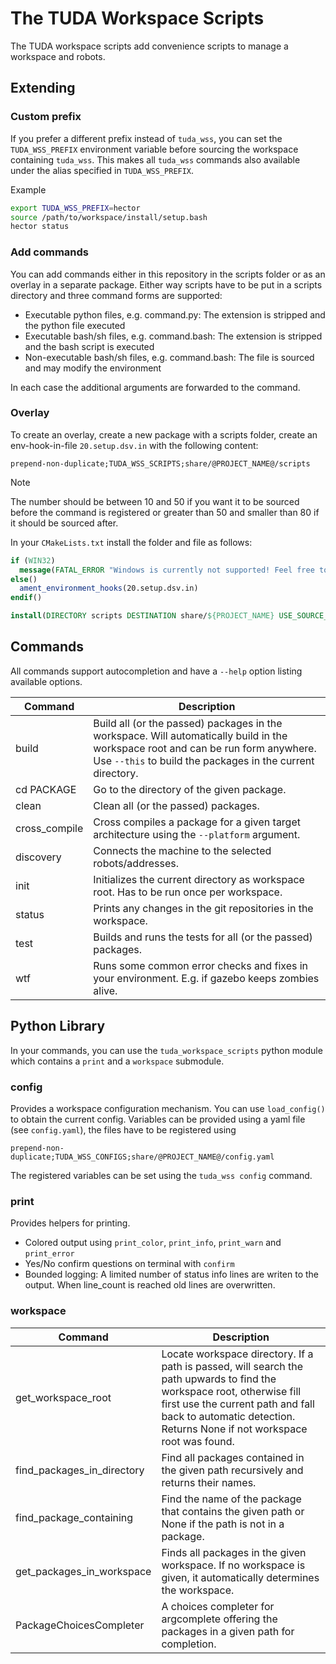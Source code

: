 # The TUDA Workspace Scripts

The TUDA workspace scripts add convenience scripts to manage a workspace and robots.

## Extending

### Custom prefix

If you prefer a different prefix instead of `tuda_wss`, you can set the `TUDA_WSS_PREFIX` environment
variable before sourcing the workspace containing `tuda_wss`.
This makes all `tuda_wss` commands also available under the alias specified in `TUDA_WSS_PREFIX`.

Example

```bash
export TUDA_WSS_PREFIX=hector
source /path/to/workspace/install/setup.bash
hector status
```

### Add commands

You can add commands either in this repository in the scripts folder or as an overlay in a separate package.
Either way scripts have to be put in a scripts directory and three command forms are supported:

* Executable python files, e.g. command.py: The extension is stripped and the python file executed
* Executable bash/sh files, e.g. command.bash: The extension is stripped and the bash script is executed 
* Non-executable bash/sh files, e.g. command.bash: The file is sourced and may modify the environment

In each case the additional arguments are forwarded to the command.

### Overlay

To create an overlay, create a new package with a scripts folder, create an env-hook-in-file `20.setup.dsv.in` with the following content:

```dsv
prepend-non-duplicate;TUDA_WSS_SCRIPTS;share/@PROJECT_NAME@/scripts
```

> [!NOTE]
> The number should be between 10 and 50 if you want it to be sourced before the command is registered or greater than 50 and smaller than 80 if it should be sourced after.

In your `CMakeLists.txt` install the folder and file as follows:

```cmake
if (WIN32)
  message(FATAL_ERROR "Windows is currently not supported! Feel free to add support :)")
else()
  ament_environment_hooks(20.setup.dsv.in)
endif()

install(DIRECTORY scripts DESTINATION share/${PROJECT_NAME} USE_SOURCE_PERMISSIONS)
```

## Commands

All commands support autocompletion and have a `--help` option listing available options.

| Command |  Description |
| --- | --- |
| build | Build all (or the passed) packages in the workspace. Will automatically build in the workspace root and can be run form anywhere. Use `--this` to build the packages in the current directory. |
| cd PACKAGE | Go to the directory of the given package. |
| clean | Clean all (or the passed) packages. |
| cross_compile | Cross compiles a package for a given target architecture using the `--platform` argument. |
| discovery | Connects the machine to the selected robots/addresses.
| init | Initializes the current directory as workspace root. Has to be run once per workspace. |
| status | Prints any changes in the git repositories in the workspace. |
| test | Builds and runs the tests for all (or the passed) packages. |
| wtf | Runs some common error checks and fixes in your environment. E.g. if gazebo keeps zombies alive. |

## Python Library

In your commands, you can use the `tuda_workspace_scripts` python module which contains a `print` and a `workspace` submodule.

### config

Provides a workspace configuration mechanism. You can use `load_config()` to obtain the current config.
Variables can be provided using a yaml file (see `config.yaml`), the files have to be registered using

```dsv
prepend-non-duplicate;TUDA_WSS_CONFIGS;share/@PROJECT_NAME@/config.yaml
```

The registered variables can be set using the `tuda_wss config` command.

### print

Provides helpers for printing.

* Colored output using `print_color`, `print_info`, `print_warn` and `print_error`
* Yes/No confirm questions on terminal with `confirm`
* Bounded logging: A limited number of status info lines are writen to the output. When line_count is reached old lines are overwritten.

### workspace

| Command | Description |
| --- | --- |
| get_workspace_root |  Locate workspace directory. If a path is passed, will search the path upwards to find the workspace root, otherwise fill first use the current path and fall back to automatic detection. Returns None if not workspace root was found. |
| find_packages_in_directory | Find all packages contained in the given path recursively and returns their names. |
| find_package_containing | Find the name of the package that contains the given path or None if the path is not in a package. |
| get_packages_in_workspace | Finds all packages in the given workspace. If no workspace is given, it automatically determines the workspace. |
| PackageChoicesCompleter | A choices completer for argcomplete offering the packages in a given path for completion. |
